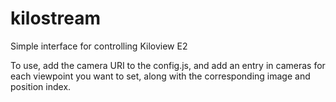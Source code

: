 # kilostream
Simple interface for controlling Kiloview E2

To use, add the camera URI to the config.js, and add an entry in cameras for each viewpoint you want to set, along with the corresponding image and position index.
